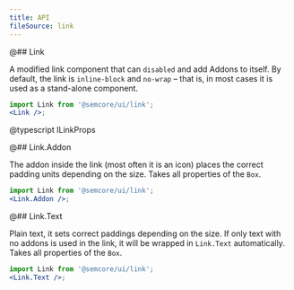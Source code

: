 ```yaml
---
title: API
fileSource: link
---
```


@## Link

A modified link component that can `disabled` and add Addons to itself. By default, the link is `inline-block` and `no-wrap` – that is, in most cases it is used as a stand-alone component.

```jsx
import Link from '@semcore/ui/link';
<Link />;
```

@typescript ILinkProps

@## Link.Addon

The addon inside the link (most often it is an icon) places the correct padding units depending on the size. Takes all properties of the `Box`.

```jsx
import Link from '@semcore/ui/link';
<Link.Addon />;
```

@## Link.Text

Plain text, it sets correct paddings depending on the size. If only text with no addons is used in the link, it will be wrapped in `Link.Text` automatically. Takes all properties of the `Box`.

```jsx
import Link from '@semcore/ui/link';
<Link.Text />;
```
